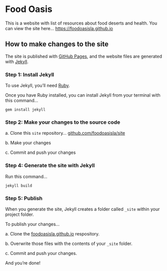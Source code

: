 
# Food Oasis

This is a website with list of resources about food deserts and health. You can view the site here…
https://foodoasisla.github.io

## How to make changes to the site

The site is published with [GitHub Pages](https://pages.github.com), and the website files are generated with [Jekyll](http://jekyllrb.com).

### Step 1: Install Jekyll

To use Jekyll, you’ll need [Ruby](https://www.ruby-lang.org/en/documentation/installation/).

Once you have Ruby installed, you can install Jekyll from your terminal with this command…

```
gem install jekyll
```

### Step 2: Make your changes to the source code

a. Clone this `site` repository… [github.com/foodoasisla/site](https://github.com/foodoasisla/site)

b. Make your changes

c. Commit and push your changes

### Step 4: Generate the site with Jekyll

Run this command…

```
jekyll build
```

### Step 5: Publish

When you generate the site, Jekyll creates a folder called `_site` within your project folder.

To publish your changes…

a. Clone the [foodoasisla.github.io](https://github.com/foodoasisla/foodoasisla.github.io) respository.

b. Overwrite those files with the contents of your `_site` folder.

c. Commit and push your changes.

And you’re done!
